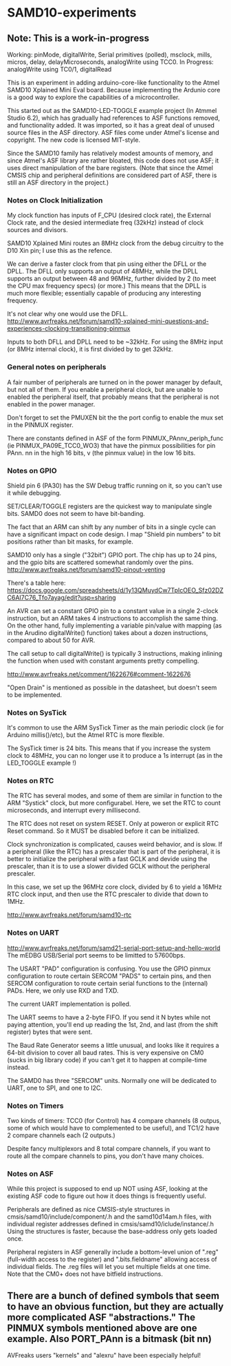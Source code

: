 # SAMD10-experiments

## Note: This is a work-in-progress

Working: pinMode, digitalWrite, Serial primitives (polled), msclock, mills, micros, delay, delayMicroseconds, analogWrite using TCC0.
In Progress: analogWrite using TC0/1, digitalRead

This is an experiment in adding arduino-core-like functionality to the Atmel SAMD10 Xplained Mini Eval board.
Because implementing the Ardunio core is a good way to explore the capabilities of a microcontroller.

This started out as the SAMD10-LED-TOGGLE example project (In Atmmel Studio 6.2), which has gradually had references to ASF functions removed, and functionality added.  It was imported, so it has a great deal of unused source files in the ASF directory.  ASF files come under Atmel's license and copyright.  The new code is licensed MIT-style.

Since the SAMD10 family has relatively modest amounts of memory, and since Atmel's ASF library are rather bloated, this code does not use ASF; it uses direct manipulation of the bare registers.  (Note that since the Atmel CMSIS chip and peripheral definitions are considered part of ASF, there is still an ASF directory in the project.)

### Notes on Clock Initialization
My clock function has inputs of F_CPU (desired clock rate), the External Clock rate, and the desied intermediate freq (32kHz) instead of clock sources and divisors.

SAMD10 Xplained Mini routes an 8MHz clock from the debug circuitry to the D10 Xin pin; I use this as the refence.

We can derive a faster clock from that pin using either the DFLL or the DPLL.   The DFLL only supports an output of 48MHz, while the DPLL supports an output between 48 and 96MHz, further divided by 2 (to meet the CPU max frequency specs) (or more.)  This means that the DPLL is much more flexible; essentially capable of producing any interesting frequency.

It's not clear why one would use the DFLL.
http://www.avrfreaks.net/forum/samd10-xplained-mini-questions-and-experiences-clocking-transitioning-pinmux

Inputs to both DFLL and DPLL need to be ~32kHz.  For using the 8MHz input (or 8MHz internal clock), it is first divided by <bignumber> to get 32kHz.

### General notes on peripherals
A fair number of peripherals are turned on in the power manager by default, but not all of them.  If you enable a peripheral clock, but are unable to enabled the peripheral itself, that probably means that the peripheral is not enabled in the power manager.

Don't forget to set the PMUXEN bit the the port config to enable the mux set in the PINMUX register.

There are constants defined in ASF of the form PINMUX_PAnnv_periph_func (ie PINMUX_PA09E_TCC0_WO3) that have the pinmux possibilities for pin PAnn.  nn in the high 16 bits, v (the pinmux value) in the low 16 bits.


### Notes on GPIO
Shield pin 6 (PA30) has the SW Debug traffic running on it, so you can't use it while debugging.

SET/CLEAR/TOGGLE registers are the quickest way to manipulate single bits.  SAMD0 does not seem to have bit-banding.

The fact that an ARM can shift by any number of bits in a single cycle can have a significant impact on code design.  I map "Shield pin numbers" to bit positions rather than bit masks, for example.

SAMD10 only has a single ("32bit") GPIO port.   The chip has up to 24 pins, and the gpio bits are scattered somewhat randomly over the pins.  http://www.avrfreaks.net/forum/samd10-pinout-venting

There's a table here: https://docs.google.com/spreadsheets/d/1y13QMuydCw7TpIcOEO_Sfz02DZC6AI7C76_Tfo7ayag/edit?usp=sharing

An AVR can set a constant GPIO pin to a constant value in a single 2-clock instruction, but an ARM takes 4 instructions to accomplish the same thing.  On the other hand, fully implementing a variable pin/value with mapping (as in the Arudino digitalWrite() function) takes about a dozen instructions, compared to about 50 for AVR. 

The call setup to call digitalWrite() is typically 3 instructions, making inlining the function when used with constant arguments pretty compelling.

http://www.avrfreaks.net/comment/1622676#comment-1622676

"Open Drain" is mentioned as possible in the datasheet, but doesn't seem to be implemented.


### Notes on SysTick
It's common to use the ARM SysTick Timer as the main periodic clock (ie for Arduino millis()/etc), but the Atmel RTC is more flexible.

The SysTick timer is 24 bits.  This means that if you increase the system clock to 48MHz, you can no longer use it to produce a 1s interrupt (as in the LED_TOGGLE example !)


### Notes on RTC
The RTC has several modes, and some of them are similar in function to the ARM "Systick" clock, but more configurabel.  Here, we set the RTC to count microseconds, and interrupt every millisecond.

The RTC does not reset on system RESET.  Only at poweron or explicit RTC Reset command.  So it MUST be disabled before it can be initialized.

Clock synchronization is complicated, causes weird behavior, and is slow.  If a peripheral (like the RTC) has a prescaler that is part of the peripheral, it is better to initialize the peripheral with a fast GCLK and devide using the prescaler, than it is to use a slower divided GCLK without the peripheral prescaler.

In this case, we set up the 96MHz core clock, divided by 6 to yield a 16MHz RTC clock input, and then use the RTC prescaler to divide that down to 1MHz.

http://www.avrfreaks.net/forum/samd10-rtc


### Notes on UART
http://www.avrfreaks.net/forum/samd21-serial-port-setup-and-hello-world
The mEDBG USB/Serial port seems to be limitted to 57600bps.

The USART "PAD" configuration is confusing.  You use the GPIO pinmux configuration to route certain SERCOM "PADS" to certain pins, and then SERCOM configuration to route certain serial functions to the (internal) PADs.  Here, we only use RXD and TXD.

The current UART implementation is polled.

The UART seems to have a 2-byte FIFO.  If you send it N bytes while not paying attention, you'll end up reading the 1st, 2nd, and last (from the shift register) bytes that were sent.

The Baud Rate Generator seems a little unusual, and looks like it requires a 64-bit division to cover all baud rates.  This is very expensive on CM0 (sucks in big library code) if you can't get it to happen at compile-time instead.

The SAMD0 has three "SERCOM" units.  Normally one will be dedicated to UART, one to SPI, and one to I2C.

### Notes on Timers
Two kinds of timers: TCC0 (for Control) has 4 compare channels (8 outpus, some of which would have to complemented to be useful), and TC1/2 have 2 compare channels each (2 outputs.)

Despite fancy multiplexors and 8 total compare channels, if you want to route all the compare channels to pins, you don't have many choices.


### Notes on ASF
While this project is supposed to end up NOT using ASF, looking at the existing ASF code to figure out how it does things is frequently useful.

Peripherals are defined as nice CMSIS-style structures in cmsis/samd10/include/component/<periph>.h and the samd10d14am.h files, with individual register addresses defined in cmsis/samd10/iclude/instance/<periph>.h  Using the structures is faster, because the base-address only gets loaded once.

Peripheral registers in ASF generally include a bottom-level union of ".reg" (full-width access to the register) and ".bits.fieldname" allowing access of individual fields.  The .reg files will let you set multiple fields at one time.
Note that the CM0+ does not have bitfield instructions.

There are a bunch of defined symbols that seem to have an obvious function, but they are actually more complicated ASF "abstractions."  The PINMUX symbols mentioned above are one example.  Also PORT_PAnn is a bitmask (bit nn)
----

AVFreaks users "kernels" and "alexru" have been especially helpful!
